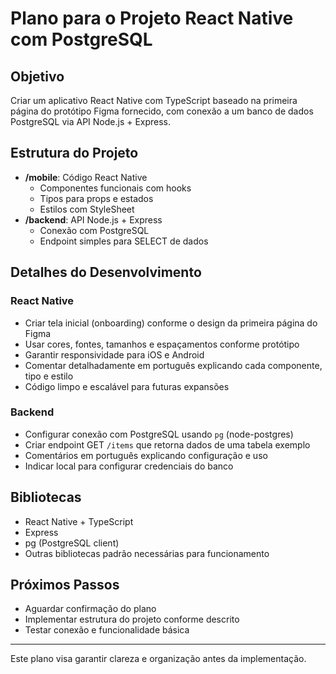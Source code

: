 # Plano para o Projeto React Native com PostgreSQL

## Objetivo
Criar um aplicativo React Native com TypeScript baseado na primeira página do protótipo Figma fornecido, com conexão a um banco de dados PostgreSQL via API Node.js + Express.

## Estrutura do Projeto
- **/mobile**: Código React Native
  - Componentes funcionais com hooks
  - Tipos para props e estados
  - Estilos com StyleSheet
- **/backend**: API Node.js + Express
  - Conexão com PostgreSQL
  - Endpoint simples para SELECT de dados

## Detalhes do Desenvolvimento

### React Native
- Criar tela inicial (onboarding) conforme o design da primeira página do Figma
- Usar cores, fontes, tamanhos e espaçamentos conforme protótipo
- Garantir responsividade para iOS e Android
- Comentar detalhadamente em português explicando cada componente, tipo e estilo
- Código limpo e escalável para futuras expansões

### Backend
- Configurar conexão com PostgreSQL usando `pg` (node-postgres)
- Criar endpoint GET `/items` que retorna dados de uma tabela exemplo
- Comentários em português explicando configuração e uso
- Indicar local para configurar credenciais do banco

## Bibliotecas
- React Native + TypeScript
- Express
- pg (PostgreSQL client)
- Outras bibliotecas padrão necessárias para funcionamento

## Próximos Passos
- Aguardar confirmação do plano
- Implementar estrutura do projeto conforme descrito
- Testar conexão e funcionalidade básica

---

Este plano visa garantir clareza e organização antes da implementação.
